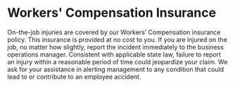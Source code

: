 # Workers' Compensation Insurance

On-the-job injuries are covered by our Workers’ Compensation insurance policy. This insurance is provided at no cost to you. If you are injured on the job, no matter how slightly, report the incident immediately to the business operations manager. Consistent with applicable state law, failure to report an injury within a reasonable period of time could jeopardize your claim. We ask for your assistance in alerting management to any condition that could lead to or contribute to an employee accident.
